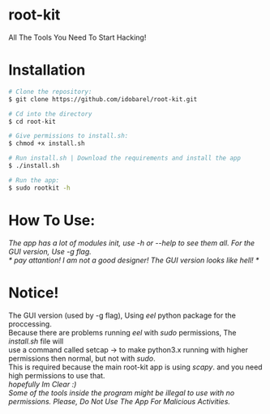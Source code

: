 # root-kit

All The Tools You Need To Start Hacking!

# Installation

```bash
# Clone the repository:
$ git clone https://github.com/idobarel/root-kit.git

# Cd into the directory
$ cd root-kit

# Give permissions to install.sh:
$ chmod +x install.sh

# Run install.sh | Download the requirements and install the app
$ ./install.sh

# Run the app:
$ sudo rootkit -h
```

# How To Use:

_The app has a lot of modules init, use -h or --help to see them all._
_For the GUI version, Use -g flag._<br>
_* pay attantion! I am not a good designer! The GUI version looks like hell! *_

# Notice!
The GUI version (used by -g flag), Using _eel_ python package for the proccessing.<br>
Because there are problems running _eel_ with _sudo_ permissions, The _install.sh_ file will<br>
use a command called setcap -> to make python3.x running with higher permissions then normal, but not with _sudo_.<br>
This is required because the main root-kit app is using _scapy_. and you need high permissions to use that.<br>
_hopefully Im Clear :)_<br>
_Some of the tools inside the program might be illegal to use with no permissions. Please, Do Not Use The App For Malicious Activities._
